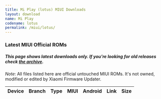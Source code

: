 ```yaml
---
title: Mi Play (lotus) MIUI Downloads
layout: download
name: Mi Play
codename: lotus
permalink: /miui/lotus/
---
```

### Latest MIUI Official ROMs
##### This page shows latest downloads only. If you're looking for old releases check [the archive](/archive/miui/lotus/).
*Note*: All files listed here are official untouched MIUI ROMs. It's not owned, modified or edited by Xiaomi Firmware Updater.

<div class="table-responsive-md" id="table-wrapper">
<table id="miui" class="compact table table-striped table-hover table-sm">
    <thead class="thead-dark">
        <tr>
            <th>Device</th>
            <th>Branch</th>
            <th>Type</th>
            <th>MIUI</th>
            <th>Android</th>
            <th>Link</th>
            <th>Size</th>
        </tr>
    </thead>
    <script>loadMiuiDownloads('lotus')</script>
</table>
</div>

